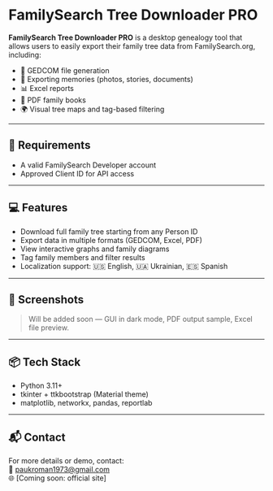 # FamilySearch Tree Downloader PRO

**FamilySearch Tree Downloader PRO** is a desktop genealogy tool that allows users to easily export their family tree data from FamilySearch.org, including:

- 📁 GEDCOM file generation
- 📸 Exporting memories (photos, stories, documents)
- 📊 Excel reports
- 📘 PDF family books
- 🌍 Visual tree maps and tag-based filtering

---

## 🔐 Requirements

- A valid FamilySearch Developer account
- Approved Client ID for API access

---

## 💻 Features

- Download full family tree starting from any Person ID
- Export data in multiple formats (GEDCOM, Excel, PDF)
- View interactive graphs and family diagrams
- Tag family members and filter results
- Localization support: 🇺🇸 English, 🇺🇦 Ukrainian, 🇪🇸 Spanish

---

## 📸 Screenshots

> Will be added soon — GUI in dark mode, PDF output sample, Excel file preview.

---

## 📦 Tech Stack

- Python 3.11+
- tkinter + ttkbootstrap (Material theme)
- matplotlib, networkx, pandas, reportlab

---

## 📬 Contact

For more details or demo, contact:  
📧 paukroman1973@gmail.com  
🌐 [Coming soon: official site]
